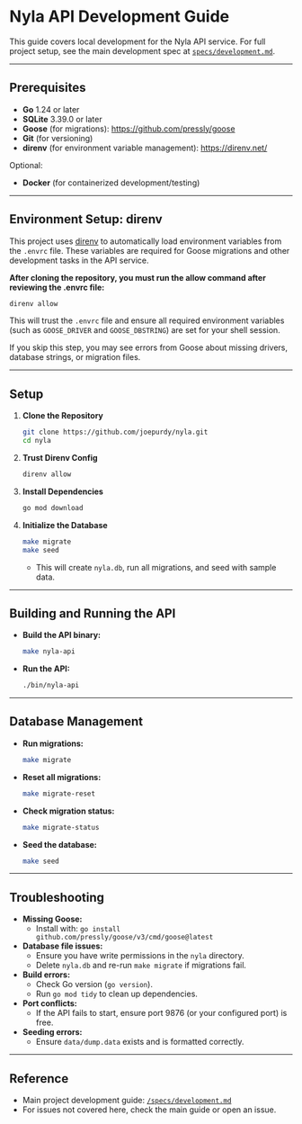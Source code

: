 # Nyla API Development Guide

This guide covers local development for the Nyla API service. For full project setup, see the main development spec at [`specs/development.md`](specs/development.md).

---

## Prerequisites
- **Go** 1.24 or later
- **SQLite** 3.39.0 or later
- **Goose** (for migrations): https://github.com/pressly/goose
- **Git** (for versioning)
- **direnv** (for environment variable management): https://direnv.net/

Optional:
- **Docker** (for containerized development/testing)

---

## Environment Setup: direnv

This project uses [direnv](https://direnv.net/) to automatically load environment variables from the `.envrc` file. These variables are required for Goose migrations and other development tasks in the API service.

**After cloning the repository, you must run the allow command after reviewing the .envrc file:**
```bash
direnv allow
```
This will trust the `.envrc` file and ensure all required environment variables (such as `GOOSE_DRIVER` and `GOOSE_DBSTRING`) are set for your shell session.

If you skip this step, you may see errors from Goose about missing drivers, database strings, or migration files.

---

## Setup

1. **Clone the Repository**
   ```bash
   git clone https://github.com/joepurdy/nyla.git
   cd nyla
   ```

2. **Trust Direnv Config**
   ```bash
   direnv allow
   ```

2. **Install Dependencies**
   ```bash
   go mod download
   ```

3. **Initialize the Database**
     ```bash
     make migrate
     make seed
     ```
   - This will create `nyla.db`, run all migrations, and seed with sample data.

---

## Building and Running the API

- **Build the API binary:**
  ```bash
  make nyla-api
  ```
- **Run the API:**
  ```bash
  ./bin/nyla-api
  ```

---

## Database Management

- **Run migrations:**
  ```bash
  make migrate
  ```
- **Reset all migrations:**
  ```bash
  make migrate-reset
  ```
- **Check migration status:**
  ```bash
  make migrate-status
  ```
- **Seed the database:**
  ```bash
  make seed
  ```

---

## Troubleshooting

- **Missing Goose:**
  - Install with: `go install github.com/pressly/goose/v3/cmd/goose@latest`
- **Database file issues:**
  - Ensure you have write permissions in the `nyla` directory.
  - Delete `nyla.db` and re-run `make migrate` if migrations fail.
- **Build errors:**
  - Check Go version (`go version`).
  - Run `go mod tidy` to clean up dependencies.
- **Port conflicts:**
  - If the API fails to start, ensure port 9876 (or your configured port) is free.
- **Seeding errors:**
  - Ensure `data/dump.data` exists and is formatted correctly.

---

## Reference
- Main project development guide: [`/specs/development.md`](specs/development.md)
- For issues not covered here, check the main guide or open an issue. 